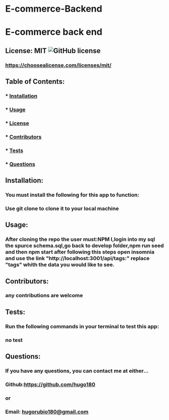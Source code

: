 # E-commerce-Backend

# E-commerce back end

## License: MIT ![GitHub license](https://img.shields.io/github/license/Naereen/StrapDown.js.svg)

### https://choosealicense.com/licenses/mit/

## Table of Contents:

### \* [Installation](#installation)

### \* [Usage](#usage)

### \* [License](#license)

### \* [Contributors](#contributors)

### \* [Tests](#tests)

### \* [Questions](#questions)

## Installation:

### You must install the following for this app to function:

### Use git clone to clone it to your local machine

## Usage:

### After cloning the repo the user must:NPM I,login into my sql the spurce schema.sql,go back to develop folder,npm run seed and then npm start after following this steps open insomnia and use the link "http://localhost:3001/api/tags:" replace "tags" whith the data you would like to see.

## Contributors:

### any contributions are welcome

## Tests:

### Run the following commands in your terminal to test this app:

### no test

## Questions:

### If you have any questions, you can contact me at either...

### Github:https://github.com/hugo180

### or

### Email: hugorubio180@gmail.com
